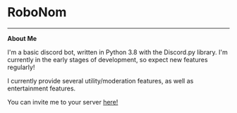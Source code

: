 # RoboNom

---

**About Me**

I'm a basic discord bot, written in Python 3.8 with the Discord.py library.
I'm currently in the early stages of development, so expect new features regularly!

I currently provide several utility/moderation features, as well as entertainment features.

You can invite me to your server [here!](https://discord.com/oauth2/authorize?client_id=788139657711452190&scope=bot)
